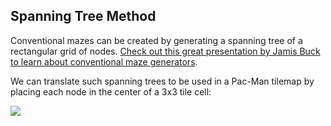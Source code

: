 
Spanning Tree Method
--------------------

Conventional mazes can be created by generating a spanning tree of a
rectangular grid of nodes.  [Check out this great presentation by Jamis Buck to
learn about conventional maze generators](http://www.jamisbuck.org/presentations/rubyconf2011/index.html).

We can translate such spanning trees to be used in a Pac-Man tilemap by placing each node in the center of a 3x3 tile cell:

<img src="https://github.com/shaunew/Pac-Man/raw/gh-pages/mapgen/img/spanning1.png"/>
